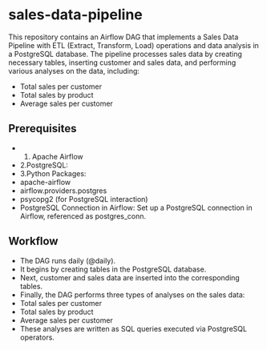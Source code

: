 # sales-data-pipeline

This repository contains an Airflow DAG that implements a Sales Data Pipeline with ETL (Extract, Transform, Load) operations and data analysis in a PostgreSQL database. The pipeline processes sales data by creating necessary tables, inserting customer and sales data, and performing various analyses on the data, including:
- Total sales per customer
- Total sales by product
- Average sales per customer

## Prerequisites

- 1. Apache Airflow
- 2.PostgreSQL:
- 3.Python Packages: 
- apache-airflow
- airflow.providers.postgres
- psycopg2 (for PostgreSQL interaction)
- PostgreSQL Connection in Airflow: Set up a PostgreSQL connection in Airflow, referenced as postgres_conn.




## Workflow
- The DAG runs daily (@daily).
- It begins by creating tables in the PostgreSQL database.
- Next, customer and sales data are inserted into the corresponding tables.
- Finally, the DAG performs three types of analyses on the sales data:
- Total sales per customer
- Total sales by product
- Average sales per customer
- These analyses are written as SQL queries executed via PostgreSQL operators.

